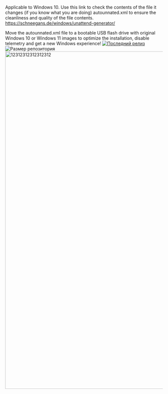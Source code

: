 Applicable to Windows 10.
Use this link to check the contents of the file it changes (if you know what you are doing) autounnated.xml to ensure the cleanliness and quality of the file contents.
https://schneegans.de/windows/unattend-generator/

Move the autounnated.xml file to a bootable USB flash drive with original Windows 10 or Windows 11 images to optimize the installation, disable telemetry and get a new Windows experience!
[![Последний релиз](https://img.shields.io/github/v/release/hanedotoaranea/?style=for-the-badge&logo=github)](https://github.com/hanedotoaranea/windows-11-answer-file/releases)
![Размер репозитория](https://img.shields.io/github/repo-size/hanedotoaranea/windows-11-answer-file?style=for-the-badge)
<img width="1920" height="1080" alt="12312312312312312" src="https://github.com/user-attachments/assets/0368ea3f-ccf6-4b86-9ae7-6b1d465cca5d" />

